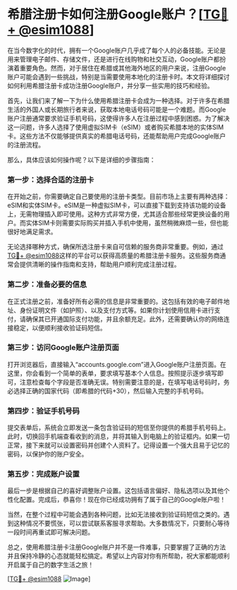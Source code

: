 # 希腊注册卡如何注册Google账户？[[TG💪+ @esim1088](https://t.me/s/esim1088)]

在当今数字化的时代，拥有一个Google账户几乎成了每个人的必备技能。无论是用来管理电子邮件、存储文件，还是进行在线购物和社交互动，Google账户都扮演着重要角色。然而，对于居住在希腊或其他海外地区的用户来说，注册Google账户可能会遇到一些挑战，特别是当需要使用本地化的注册卡时。本文将详细探讨如何利用希腊注册卡成功注册Google账户，并分享一些实用的技巧和经验。

首先，让我们来了解一下为什么使用希腊注册卡会成为一种选择。对于许多在希腊生活的外国人或长期旅行者来说，获取本地电话号码可能是一个难题。而Google账户注册通常要求验证手机号码，这使得许多人在注册过程中感到困惑。为了解决这一问题，许多人选择了使用虚拟SIM卡（eSIM）或者购买希腊本地的实体SIM卡。这些方法不仅能够提供真实的希腊电话号码，还能帮助用户完成Google账户的注册流程。

那么，具体应该如何操作呢？以下是详细的步骤指南：

### 第一步：选择合适的注册卡

在开始之前，你需要确定自己要使用的注册卡类型。目前市场上主要有两种选择：eSIM和实体SIM卡。eSIM是一种虚拟SIM卡，可以直接下载到支持该功能的设备上，无需物理插入即可使用。这种方式非常方便，尤其适合那些经常更换设备的用户。而实体SIM卡则需要实际购买并插入手机中使用，虽然稍微麻烦一些，但也能很好地满足需求。

无论选择哪种方式，确保所选注册卡来自可信赖的服务商非常重要。例如，通过[TG💪+ @esim1088](https://t.me/s/esim1088)这样的平台可以获得高质量的希腊注册卡服务。这些服务商通常会提供清晰的操作指南和支持，帮助用户顺利完成注册过程。

### 第二步：准备必要的信息

在正式注册之前，准备好所有必需的信息是非常重要的。这包括有效的电子邮件地址、身份证明文件（如护照）、以及支付方式等。如果你计划使用信用卡进行支付，请确保其已开通国际支付功能，并且余额充足。此外，还需要确认你的网络连接稳定，以便顺利接收验证码短信。

### 第三步：访问Google账户注册页面

打开浏览器后，直接输入“accounts.google.com”进入Google账户注册页面。在这里，你会看到一个简单的表单，要求填写基本个人信息。按照提示逐步填写即可，注意检查每个字段是否准确无误。特别需要注意的是，在填写电话号码时，务必选择正确的国家代码（即希腊的代码+30），然后输入完整的手机号码。

### 第四步：验证手机号码

提交表单后，系统会立即发送一条包含验证码的短信至你提供的希腊手机号码上。此时，切换回手机端查看收到的消息，并将其输入到电脑上的验证框内。如果一切正常，接下来就可以设置密码并创建个人资料了。记得设置一个强大且易于记忆的密码，以保护你的账户安全。

### 第五步：完成账户设置

最后一步是根据自己的喜好调整账户设置。这包括语言偏好、隐私选项以及其他个性化配置。完成后，恭喜你！现在你已经成功拥有了属于自己的Google账户啦！

当然，在整个过程中可能会遇到各种问题，比如无法接收到验证码短信之类的。遇到这种情况不要慌张，可以尝试联系客服寻求帮助。大多数情况下，只要耐心等待一段时间再重试即可解决问题。

总之，使用希腊注册卡注册Google账户并不是一件难事，只要掌握了正确的方法并且保持冷静的心态就能轻松搞定。希望以上内容对你有所帮助，祝大家都能顺利开启属于自己的数字生活之旅！

[[TG💪+ @esim1088](https://t.me/s/esim1088) ![Image](https://i.postimg.cc/4NQfJmqS/Snipaste-2025-05-13-00-14-12.png)]